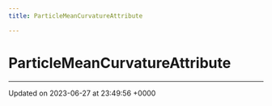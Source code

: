 ```yaml
---
title: ParticleMeanCurvatureAttribute

---
```


# ParticleMeanCurvatureAttribute





-------------------------------

Updated on 2023-06-27 at 23:49:56 +0000